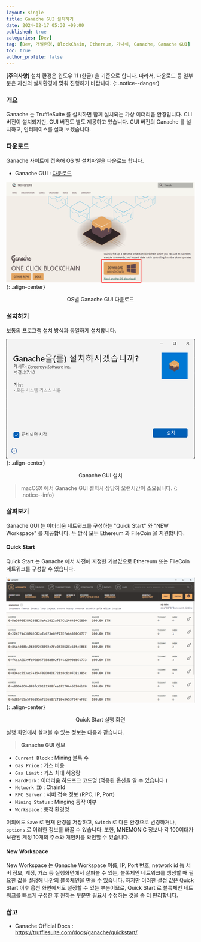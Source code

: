 ```yaml
---
layout: single
title: Ganache GUI 설치하기
date: 2024-02-17 05:30 +09:00
published: true
categories: [Dev]
tag: [Dev, 개발환경, BlockChain, Ethereum, 가나쉬, Ganache, Ganache GUI]
toc: true
author_profile: false
---
```


**[주의사항]** 
설치 환경은 윈도우 11 (한글) 을 기준으로 합니다. 따라서, 다운로드 등 일부분은 자신의 설치환경에 맞춰 진행하기 바랍니다.
{: .notice--danger} 

### 개요

Ganache 는 TruffleSuite 를 설치하면 함께 설치되는 가상 이더리움 환경입니다. CLI 버전이 설치되지만, GUI 버전도 별도 제공하고 있습니다. 
GUI 버전의 Ganache 를 설치하고, 인터페이스를 살펴 보겠습니다. 

### 다운로드

Ganache 사이트에 접속해 OS 별 설치파일을 다운로드 합니다. 

- Ganache GUI : [다운로드](https://trufflesuite.com/ganache/)

![download_ganache_gui](/assets/images/2024-02-17-download-ganache-gui.png){: .align-center}
<p style="text-align: center;">OS별 Ganache GUI 다운로드</p>

### 설치하기

보통의 프로그램 설치 방식과 동일하게 설치합니다. 

![install_ganache_gui](/assets/images/2024-02-17-install-ganache-gui.png){: .align-center}
<p style="text-align: center;">Ganache GUI 설치</p>

> macOSX 에서 Ganache GUI 설치시 상당히 오랜시간이 소요됩니다.
{: .notice--info}

### 살펴보기

Ganache GUI 는 이더리움 네트워크를 구성하는 "Quick Start" 와  "NEW Workspace" 를 제공합니다. 
두 방식 모두 Ethereum 과 FileCoin 을 지원합니다. 

#### Quick Start 

Quick Start 는 Ganache 에서 사전에 지정한 기본값으로 Ethereum 또는 FileCoin 네트워크를 구성할 수 있습니다. 

![quick_start_ganache_gui](/assets/images/2024-02-17-quick-start-ganache-gui.png){: .align-center}
<p style="text-align: center;">Quick Start 실행 화면</p>

실행 화면에서 살펴볼 수 있는 정보는 다음과 같습니다. 

> **Ganache GUI 정보**
- `Current Block` : Mining 블록 수
- `Gas Price` : 가스 비용
- `Gas Limit` : 가스 최대 허용량
- `HardFork` : 이더리움 하드포크 코드명 (적용된 옵션을 알 수 있습니다.)
- `Network ID` : ChainId
- `RPC Server` : 서버 접속 정보 (RPC, IP, Port)
- `Mining Status` : Minging 동작 여부
- `Workspace` : 동작 환경명

이외에도 `Save` 로 현재 환경을 저장하고, `Switch` 로 다른 환경으로 변경하거나, `options` 로 이러한 정보를 바꿀 수 있습니다. 
또한, MNEMONIC 정보나 각 100이더가 보관된 계정 10개의 주소와 개인키를 확인할 수 있습니다. 

#### New Workspace 

New Workspace 는 Ganache Workspace 이름, IP, Port 번호, network id 등 서버 정보, 계정, 가스 등 실행화면에서 살펴볼 수 있는, 블록체인 네트워크를 생성할 때 필요한 값을 설정해 나만의 블록체인을 만들 수 있습니다. 하지만 이러한 설정 값은 Quick Start 이후 옵션 화면에서도 설정할 수 있는 부분이므로, Quick Start 로 블록체인 네트워크를 빠르게 구성한 후 원하는 부분만 필요시 수정하는 것을 좀 더 편리합니다. 


### 참고

- Ganache Official Docs : https://trufflesuite.com/docs/ganache/quickstart/

